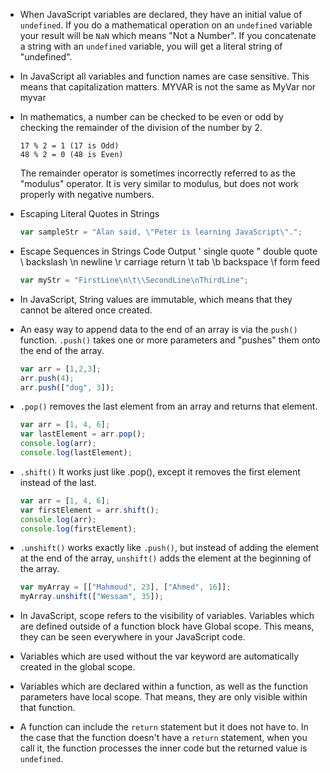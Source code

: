* When JavaScript variables are declared, they have an initial value of `undefined`. If you do a mathematical operation on an `undefined` variable your result will be `NaN` which means "Not a Number". If you concatenate a string with an `undefined` variable, you will get a literal string of "undefined".
* In JavaScript all variables and function names are case sensitive. This means that capitalization matters. MYVAR is not the same as MyVar nor myvar
* In mathematics, a number can be checked to be even or odd by checking the remainder of the division of the number by 2.
    ```
    17 % 2 = 1 (17 is Odd)
    48 % 2 = 0 (48 is Even)
    ```
    The remainder operator is sometimes incorrectly referred to as the "modulus" operator. It is very similar to modulus, but does not work properly with negative numbers.
* Escaping Literal Quotes in Strings
    ```js
    var sampleStr = "Alan said, \"Peter is learning JavaScript\".";
    ```
* Escape Sequences in Strings
Code	Output
\'	single quote
\"	double quote
\\	backslash
\n	newline
\r	carriage return
\t	tab
\b	backspace
\f	form feed

    ```js
    var myStr = "FirstLine\n\t\\SecondLine\nThirdLine"; 
    ```
* In JavaScript, String values are immutable, which means that they cannot be altered once created.
* An easy way to append data to the end of an array is via the `push()` function. `.push()` takes one or more parameters and "pushes" them onto the end of the array.
    ```js
    var arr = [1,2,3];
    arr.push(4);
    arr.push(["dog", 3]);
    ```
*  `.pop()` removes the last element from an array and returns that element.
    ```js
    var arr = [1, 4, 6];
    var lastElement = arr.pop();
    console.log(arr);
    console.log(lastElement); 
    ```
* `.shift()` It works just like .pop(), except it removes the first element instead of the last.
    ```js
    var arr = [1, 4, 6];
    var firstElement = arr.shift();
    console.log(arr);
    console.log(firstElement); 
    ```
* `.unshift()` works exactly like `.push()`, but instead of adding the element at the end of the array, `unshift()` adds the element at the beginning of the array.
    ```js
    var myArray = [["Mahmoud", 23], ["Ahmed", 16]];
    myArray.unshift(["Wessam", 35]);
    ```
* In JavaScript, scope refers to the visibility of variables. Variables which are defined outside of a function block have Global scope. This means, they can be seen everywhere in your JavaScript code.
* Variables which are used without the var keyword are automatically created in the global scope.
* Variables which are declared within a function, as well as the function parameters have local scope. That means, they are only visible within that function.
* A function can include the `return` statement but it does not have to. In the case that the function doesn't have a `return` statement, when you call it, the function processes the inner code but the returned value is `undefined`.
